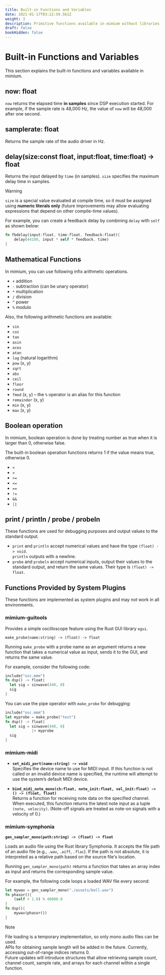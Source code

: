 ```yaml
---
title: Built-in Functions and Variables
date: 2021-01-17T03:22:59.561Z
weight: 3
description: Primitive functions available in mimium without libraries
draft: false
bookHidden: false
---
```


# Built-in Functions and Variables

This section explains the built-in functions and variables available in mimium.

## now: float

`now` returns the elapsed time **in samples** since DSP execution started. For example, if the sample rate is 48,000 Hz, the value of `now` will be 48,000 after one second.

## samplerate: float

Returns the sample rate of the audio driver in Hz.

## delay(size:const float, input:float, time:float) -> float

Returns the input delayed by `time` (in samples). `size` specifies the maximum delay time in samples.

> [!WARNING]  
> `size` is a special value evaluated at compile time, so it must be assigned using **numeric literals only** (future improvements may allow evaluating expressions that depend on other compile-time values).

For example, you can create a feedback delay by combining `delay` with `self` as shown below:

```rust
fn fbdelay(input:float, time:float, feedback:float){
    delay(44100, input * self * feedback, time)
}
```

## Mathematical Functions

In mimium, you can use following infix arithmetic operations.

- `+` addition
- `-` subtraction (can be unary operator)
- `*` multiplication
- `/` division
- `^` power
- `%` modulo


Also, the following arithmetic functions are available:

- `sin`
- `cos`
- `tan`
- `asin`
- `acos`
- `atan`
- `log` (natural logarithm)
- `pow` (x, y)
- `sqrt`
- `abs`
- `ceil`
- `floor`
- `round`
- `fmod` (x, y) – the `%` operator is an alias for this function
- `remainder` (x, y)
- `min` (x, y)
- `max` (x, y)

## Boolean operation

In mimium, boolean operation is done by treating number as true when it is larger than 0, otherwise false.

The built-in boolean operation functions returns 1 if the value means true, otherwise 0.

- `<`
- `>`
- `>=`
- `<=`
- `==`
- `!=`
- `&&`
- `||`

## print / println / probe / probeln

These functions are used for debugging purposes and output values to the standard output.  
- `print` and `println` accept numerical values and have the type `(float) -> void`.  
  `println` outputs with a newline.  
- `probe` and `probeln` accept numerical inputs, output their values to the standard output, and return the same values. Their type is `(float) -> float`.

## Functions Provided by System Plugins

These functions are implemented as system plugins and may not work in all environments.

### mimium-guitools

Provides a simple oscilloscope feature using the Rust GUI library `egui`.

`make_probe(name:string) -> (float) -> float`

Running `make_probe` with a probe name as an argument returns a new function that takes a numerical value as input, sends it to the GUI, and returns the same value.

For example, consider the following code:

```rust
include("osc.mmm")
fn dsp() -> float{
  let sig = sinwave(440, 0)
  sig
}
```

You can use the pipe operator with `make_probe` for debugging:

```rust
include("osc.mmm")
let myprobe = make_probe("test")
fn dsp() -> float{
  let sig = sinwave(440, 0)
            |> myprobe
  sig
}
```

### mimium-midi

- **`set_midi_port(name:string) -> void`**  
  Specifies the device name to use for MIDI input. If this function is not called or an invalid device name is specified, the runtime will attempt to use the system’s default MIDI device.

- **`bind_midi_note_mono(ch:float, note_init:float, vel_init:float) -> () -> (float, float)`**  
  Returns a function for receiving note data on the specified channel. When executed, this function returns the latest note input as a tuple `(note, velocity)`. (Note-off signals are treated as note-on signals with a velocity of 0.)

### mimium-symphonia

**`gen_sampler_mono(path:string) -> (float) -> float`**  

Loads an audio file using the Rust library Symphonia. It accepts the file path of an audio file (e.g., `.wav`, `.aiff`, `.flac`). If the path is not absolute, it is interpreted as a relative path based on the source file's location.

Running `gen_sampler_mono(path)` returns a function that takes an array index as input and returns the corresponding sample value.

For example, the following code loops a loaded WAV file every second:

```rust
let mywav = gen_sampler_mono("./assets/bell.wav")
fn phasor(){
    (self + 1.0) % 48000.0
}
fn dsp(){
    mywav(phasor())
}
```

> [!NOTE]  
> File loading is a temporary implementation, so only mono audio files can be used.  
> APIs for obtaining sample length will be added in the future. Currently, accessing out-of-range indices returns 0.  
> Future updates will introduce structures that allow retrieving sample count, channel count, sample rate, and arrays for each channel within a single function.

